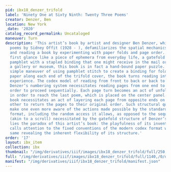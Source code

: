 ```yaml
---
pid: ibx18_denzer_trifold
label: 'Ninety One at Sixty Ninth: Twenty Three Poems'
creator: Denzer, Ben
location: New York
_date: '2020'
catalog_record_permalink: Uncataloged
maneuver: Turn
description: 'This artist’s book by artist and designer Ben Denzer, which compiles
  poems by Sidney Offit (1928 - ), defamiliarizes the spatial mechanics of opening
  and reading a book by experimenting with paper folds and page order. Looking at
  first glance like a piece of ephemera from everyday life, a gatefold promotional
  pamphlet with a stapled binding that one might receive in the mail or pick up at
  a gallery or museum, this book is in fact a hand-bound paper puzzle. Through the
  simple maneuver of using pamphlet stitch to create a binding for folded leaves of
  paper along each end of the trifold cover, the book turns reading into a multi-directional
  experience. The codex model of reading from front to back or back to front is disrupted;
  Denzer’s numbering system necessitates reading pages from one end to another in
  order to proceed sequentially. Each page turn becomes an act of unfolding or unwrapping
  in order to reach the last poem, which is placed on the center panel. Closing the
  book necessitates an act of layering each page from opposite ends on top of the
  other to return the pages to their original order. Such structural quirks and witticisms
  make one even more aware of the actions made possible by the standard modern book
  format, including the random access it allows, as opposed to the sequential access
  (akin to a scroll) necessitated by the gatefold structure of Denzer’s book. Herein
  lies the paradox of this artist’s book: the playfulness of its inventive structure
  calls attention to the fixed conventions of the modern codex format while at the
  same revealing the inherent flexibility of its structure.'
order: '17'
layout: ibx_item
collection: ibx
thumbnail: "/img/derivatives/iiif/images/ibx18_denzer_trifold/full/250,/0/default.jpg"
full: "/img/derivatives/iiif/images/ibx18_denzer_trifold/full/1140,/0/default.jpg"
manifest: "/img/derivatives/iiif/ibx18_denzer_trifold/manifest.json"
---
```

